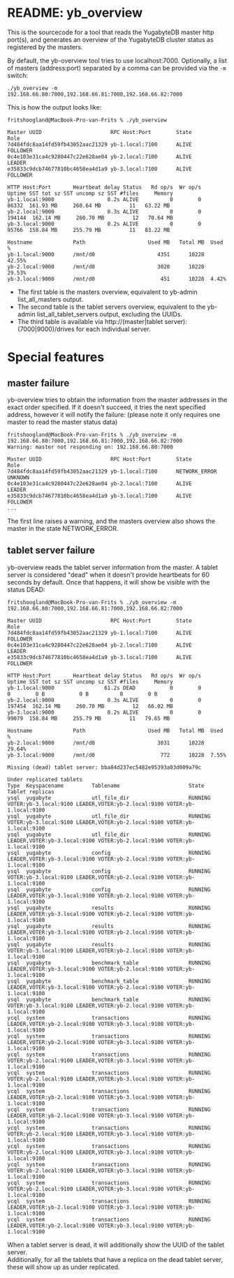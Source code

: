 # README: yb_overview

This is the sourcecode for a tool that reads the YugabyteDB master http port(s), and generates an overview of the YugabyteDB cluster status as registered by the masters.

By default, the yb-overview tool tries to use localhost:7000.
Optionally, a list of masters (address:port) separated by a comma can be provided via the `-m` switch:

```
./yb_overview -m 192.168.66.80:7000,192.168.66.81:7000,192.168.66.82:7000
```

This is how the output looks like:

```
fritshoogland@MacBook-Pro-van-Frits % ./yb_overview

Master UUID                      RPC Host:Port        State         Role
7d484fdc8aa14fd59fb43052aac21329 yb-1.local:7100      ALIVE         FOLLOWER
0c4e103e31ca4c9280447c22e628ae04 yb-2.local:7100      ALIVE         LEADER
e35833c9dcb74677810bc4658ea4d1a9 yb-3.local:7100      ALIVE         FOLLOWER

HTTP Host:Port       Heartbeat delay Status   Rd op/s  Wr op/s     Uptime SST tot sz SST uncomp sz SST #files     Memory
yb-1.local:9000                 0.2s ALIVE          0        0      86332  161.93 MB     260.64 MB         11   63.22 MB
yb-2.local:9000                 0.3s ALIVE          0        0     194144  162.14 MB     260.70 MB         12   70.64 MB
yb-3.local:9000                 0.2s ALIVE          0        0      95766  158.84 MB     255.79 MB         11   83.22 MB

Hostname             Path                    Used MB   Total MB  Used %
yb-1.local:9000      /mnt/d0                    4351      10228  42.55%
yb-2.local:9000      /mnt/d0                    3020      10228  29.53%
yb-3.local:9000      /mnt/d0                     451      10228  4.42%

```
- The first table is the masters overview, equivalent to yb-admin list_all_masters output.  
- The second table is the tablet servers overview, equivalent to the yb-admin list_all_tablet_servers output, excluding the UUIDs.
- The third table is available via http://(master|tablet server):(7000|9000)/drives for each individual server.

# Special features
## master failure
yb-overview tries to obtain the information from the master addresses in the exact order specified. If it doesn't succeed, it tries the next specified address, however it will notify the failure:
(please note it only requires one master to read the master status data)
```
fritshoogland@MacBook-Pro-van-Frits % ./yb_overview -m 192.168.66.80:7000,192.168.66.81:7000,192.168.66.82:7000
Warning: master not responding on: 192.168.66.80:7000

Master UUID                      RPC Host:Port        State         Role
7d484fdc8aa14fd59fb43052aac21329 yb-1.local:7100      NETWORK_ERROR UNKNOWN
0c4e103e31ca4c9280447c22e628ae04 yb-2.local:7100      ALIVE         LEADER
e35833c9dcb74677810bc4658ea4d1a9 yb-3.local:7100      ALIVE         FOLLOWER
...
```
The first line raises a warning, and the masters overview also shows the master in the state NETWORK_ERROR.

## tablet server failure
yb-overview reads the tablet server information from the master. A tablet server is considered "dead" when it doesn't provide heartbeats for 60 seconds by default. Once that happens, it will show be visible with the status DEAD:
```
fritshoogland@MacBook-Pro-van-Frits % ./yb_overview -m 192.168.66.80:7000,192.168.66.81:7000,192.168.66.82:7000

Master UUID                      RPC Host:Port        State         Role
7d484fdc8aa14fd59fb43052aac21329 yb-1.local:7100      ALIVE         FOLLOWER
0c4e103e31ca4c9280447c22e628ae04 yb-2.local:7100      ALIVE         LEADER
e35833c9dcb74677810bc4658ea4d1a9 yb-3.local:7100      ALIVE         FOLLOWER

HTTP Host:Port       Heartbeat delay Status   Rd op/s  Wr op/s     Uptime SST tot sz SST uncomp sz SST #files     Memory
yb-1.local:9000                61.2s DEAD           0        0          0        0 B           0 B          0        0 B
yb-2.local:9000                 0.3s ALIVE          0        0     197454  162.14 MB     260.70 MB         12   66.02 MB
yb-3.local:9000                 0.2s ALIVE          0        0      99079  158.84 MB     255.79 MB         11   79.65 MB

Hostname             Path                    Used MB   Total MB  Used %
yb-2.local:9000      /mnt/d0                    3031      10228  29.64%
yb-3.local:9000      /mnt/d0                     772      10228  7.55%

Missing (dead) tablet server: bba84d237ec5482e95393a03d009a79c

Under replicated tablets
Type  Keyspacename         Tablename                      State      Tablet replicas
ysql  yugabyte             utl_file_dir                   RUNNING    VOTER:yb-3.local:9100 LEADER,VOTER:yb-2.local:9100 VOTER:yb-1.local:9100
ysql  yugabyte             utl_file_dir                   RUNNING    VOTER:yb-3.local:9100 LEADER,VOTER:yb-2.local:9100 VOTER:yb-1.local:9100
ysql  yugabyte             utl_file_dir                   RUNNING    LEADER,VOTER:yb-3.local:9100 VOTER:yb-2.local:9100 VOTER:yb-1.local:9100
ysql  yugabyte             config                         RUNNING    LEADER,VOTER:yb-3.local:9100 VOTER:yb-2.local:9100 VOTER:yb-1.local:9100
ysql  yugabyte             config                         RUNNING    VOTER:yb-3.local:9100 LEADER,VOTER:yb-2.local:9100 VOTER:yb-1.local:9100
ysql  yugabyte             config                         RUNNING    LEADER,VOTER:yb-3.local:9100 VOTER:yb-2.local:9100 VOTER:yb-1.local:9100
ysql  yugabyte             results                        RUNNING    LEADER,VOTER:yb-3.local:9100 VOTER:yb-2.local:9100 VOTER:yb-1.local:9100
ysql  yugabyte             results                        RUNNING    LEADER,VOTER:yb-3.local:9100 VOTER:yb-2.local:9100 VOTER:yb-1.local:9100
ysql  yugabyte             results                        RUNNING    VOTER:yb-3.local:9100 LEADER,VOTER:yb-2.local:9100 VOTER:yb-1.local:9100
ysql  yugabyte             benchmark_table                RUNNING    LEADER,VOTER:yb-3.local:9100 VOTER:yb-2.local:9100 VOTER:yb-1.local:9100
ysql  yugabyte             benchmark_table                RUNNING    LEADER,VOTER:yb-3.local:9100 VOTER:yb-2.local:9100 VOTER:yb-1.local:9100
ysql  yugabyte             benchmark_table                RUNNING    VOTER:yb-3.local:9100 LEADER,VOTER:yb-2.local:9100 VOTER:yb-1.local:9100
ycql  system               transactions                   RUNNING    LEADER,VOTER:yb-2.local:9100 VOTER:yb-3.local:9100 VOTER:yb-1.local:9100
ycql  system               transactions                   RUNNING    LEADER,VOTER:yb-2.local:9100 VOTER:yb-3.local:9100 VOTER:yb-1.local:9100
ycql  system               transactions                   RUNNING    VOTER:yb-2.local:9100 LEADER,VOTER:yb-3.local:9100 VOTER:yb-1.local:9100
ycql  system               transactions                   RUNNING    VOTER:yb-2.local:9100 LEADER,VOTER:yb-3.local:9100 VOTER:yb-1.local:9100
ycql  system               transactions                   RUNNING    LEADER,VOTER:yb-2.local:9100 VOTER:yb-3.local:9100 VOTER:yb-1.local:9100
ycql  system               transactions                   RUNNING    LEADER,VOTER:yb-2.local:9100 VOTER:yb-3.local:9100 VOTER:yb-1.local:9100
ycql  system               transactions                   RUNNING    VOTER:yb-2.local:9100 LEADER,VOTER:yb-3.local:9100 VOTER:yb-1.local:9100
ycql  system               transactions                   RUNNING    VOTER:yb-2.local:9100 LEADER,VOTER:yb-3.local:9100 VOTER:yb-1.local:9100
ycql  system               transactions                   RUNNING    VOTER:yb-2.local:9100 LEADER,VOTER:yb-3.local:9100 VOTER:yb-1.local:9100
ycql  system               transactions                   RUNNING    VOTER:yb-2.local:9100 LEADER,VOTER:yb-3.local:9100 VOTER:yb-1.local:9100
ycql  system               transactions                   RUNNING    LEADER,VOTER:yb-2.local:9100 VOTER:yb-3.local:9100 VOTER:yb-1.local:9100
ycql  system               transactions                   RUNNING    LEADER,VOTER:yb-2.local:9100 VOTER:yb-3.local:9100 VOTER:yb-1.local:9100
```
When a tablet server is dead, it will additionally show the UUID of the tablet server.  
Additionally, for all the tablets that have a replica on the dead tablet server, these will show up as under replicated. 